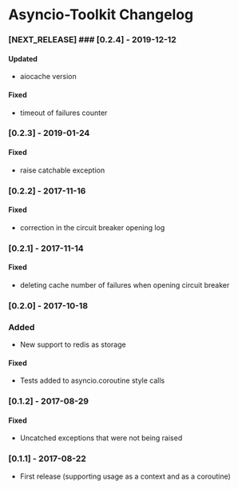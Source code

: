 Asyncio-Toolkit Changelog
=========================

### [NEXT_RELEASE] ### [0.2.4] - 2019-12-12

#### Updated

* aiocache version

#### Fixed

* timeout of failures counter

### [0.2.3] - 2019-01-24

#### Fixed

* raise catchable exception

### [0.2.2] - 2017-11-16

#### Fixed

* correction in the circuit breaker opening log

### [0.2.1] - 2017-11-14

#### Fixed

* deleting cache number of failures when opening circuit breaker

### [0.2.0] - 2017-10-18

### Added

* New support to redis as storage

#### Fixed

* Tests added to asyncio.coroutine style calls

### [0.1.2] - 2017-08-29

#### Fixed

* Uncatched exceptions that were not being raised

### [0.1.1] - 2017-08-22

* First release (supporting usage as a context and as a coroutine)
